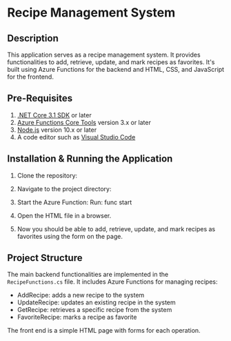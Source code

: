 # Recipe Management System

## Description

This application serves as a recipe management system. It provides functionalities to add, retrieve, update, and mark recipes as favorites. It's built using Azure Functions for the backend and HTML, CSS, and JavaScript for the frontend.

## Pre-Requisites

1. [.NET Core 3.1 SDK](https://dotnet.microsoft.com/download) or later
2. [Azure Functions Core Tools](https://docs.microsoft.com/en-us/azure/azure-functions/functions-run-local?tabs=windows%2Ccsharp%2Cbash#v2) version 3.x or later
3. [Node.js](https://nodejs.org/en/) version 10.x or later
4. A code editor such as [Visual Studio Code](https://code.visualstudio.com/)

## Installation & Running the Application

1. Clone the repository:

2. Navigate to the project directory:

3. Start the Azure Function:
   Run: func start

4. Open the HTML file in a browser.

5. Now you should be able to add, retrieve, update, and mark recipes as favorites using the form on the page. 

## Project Structure

The main backend functionalities are implemented in the `RecipeFunctions.cs` file. It includes Azure Functions for managing recipes:

- AddRecipe: adds a new recipe to the system
- UpdateRecipe: updates an existing recipe in the system
- GetRecipe: retrieves a specific recipe from the system
- FavoriteRecipe: marks a recipe as favorite

The front end is a simple HTML page with forms for each operation.


